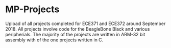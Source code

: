 # MP-Projects

Upload of all projects completed for ECE371 and ECE372 around September 2018.  All projects involve code for the BeagleBone Black and various peripherials.  The majority of the projects are written in ARM-32 bit assembly with of the one projects written in C.
